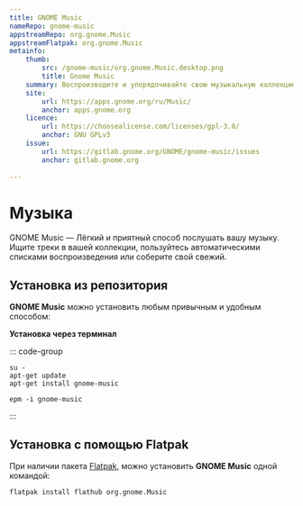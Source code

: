 ```yaml
---
title: GNOME Music
nameRepo: gnome-music
appstreamRepo: org.gnome.Music
appstreamFlatpak: org.gnome.Music
metainfo:
    thumb:
        src: /gnome-music/org.gnome.Music.desktop.png
        title: Gnome Music
    summary: Воспроизводите и упорядочивайте свою музыкальную коллекцию
    site:
        url: https://apps.gnome.org/ru/Music/
        anchor: apps.gnome.org
    licence:
        url: https://choosealicense.com/licenses/gpl-3.0/
        anchor: GNU GPLv3
    issue:
        url: https://gitlab.gnome.org/GNOME/gnome-music/issues
        anchor: gitlab.gnome.org
    
---
```


# Музыка

GNOME Music — Лёгкий и приятный способ послушать вашу музыку. Ищите треки в вашей коллекции, пользуйтесь автоматическими списками воспроизведения или соберите свой свежий.

## Установка из репозитория

**GNOME Music** можно установить любым привычным и удобным способом:

<!--@include: ./parts/install/software-repo.md-->

**Установка через терминал**

::: code-group

```shell[apt-get]
su -
apt-get update
apt-get install gnome-music
```
```shell[epm]
epm -i gnome-music
```
:::

## Установка c помощью Flatpak

При наличии пакета [Flatpak](/flatpak), можно установить **GNOME Music** одной командой:

```shell
flatpak install flathub org.gnome.Music
```

<!--@include: ./parts/install/software-flatpak.md-->
